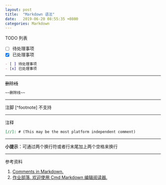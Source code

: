 ```yaml
---
layout: post
title:  "Markdown 语法"
date:   2019-06-20 08:55:35 +0800
categories: Markdown
---
```


TODO 列表

- [ ] 待处理事项
- [x] 已处理事项

```markdown
- [ ] 待处理事项
- [x] 已处理事项
```

---
~~删除线~~

```markdown
~~删除线~~
```

---
注脚 [^footnote] 不支持

---
注释

```markdown
[//]: # (This may be the most platform independent comment)
```

---
**小提示**：可通过两个换行符或者行末尾加上两个空格来换行

---
参考资料

1. [Comments in Markdown.](https://stackoverflow.com//4823468/comments-in-markdown)
2. [作业部落. 欢迎使用 Cmd Markdown 编辑阅读器.](https://www.zybuluo.com/mdeditor)
